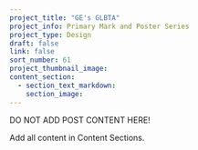 ```yaml
---
project_title: "GE's GLBTA"
project_info: Primary Mark and Poster Series
project_type: Design
draft: false
link: false
sort_number: 61
project_thumbnail_image:
content_section:
  - section_text_markdown:
    section_image:
---
```

DO NOT ADD POST CONTENT HERE!

Add all content in Content Sections.